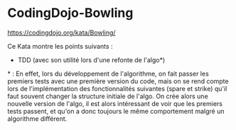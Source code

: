 # CodingDojo-Bowling

https://codingdojo.org/kata/Bowling/

Ce Kata montre les points suivants :
- TDD (avec son utilité lors d'une refonte de l'algo*)


\* : En effet, lors du développement de l'algorithme, on fait passer les premiers tests avec une première version du code, mais on se rend compte lors de l'implémentation des fonctionnalités suivantes (spare et strike) qu'il faut souvent changer la structure initiale de l'algo. On crée alors une nouvelle version de l'algo, il est alors intéressant de voir que les premiers tests passent, et qu'on a donc toujours le même comportement malgré un algorithme différent.
